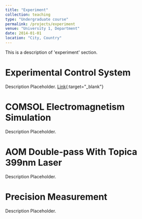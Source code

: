 ```yaml
---
title: "Experiment"
collection: teaching
type: "Undergraduate course"
permalink: /projects/experiment
venue: "University 1, Department"
date: 2014-01-01
location: "City, Country"
---
```


This is a description of 'experiment' section.

Experimental Control System
======
Description Placeholder.
[Link](https://github.com/Semeghini-Lab/NI-experiment-control){:target="_blank"}

COMSOL Electromagnetism Simulation
======
Description Placeholder.

AOM Double-pass With Topica 399nm Laser
======
Description Placeholder.

Precision Measurement
======
Description Placeholder.